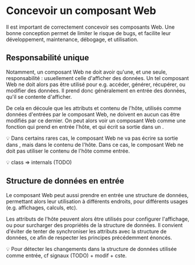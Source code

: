 <!DOCTYPE html>
<html lang="fr">
    <head>
        <meta charset="utf8"/>
        <title>LISS</title>
        <meta name="color-scheme" content="dark light">
        <meta name="viewport" content="width=device-width, initial-scale=1"/>
        <link   href="./index.css"  rel="stylesheet" blocking="render">
        <script  src="./index.js"  type="module"     blocking="render" async></script>
    </head>
    <body code-langs="js,bry">
        <main>

# Concevoir un composant Web

Il est important de correctement concevoir ses composants Web. Une bonne conception permet de limiter le risque de bugs, et facilite leur développement, maintenance, débogage, et utilisation.

## Responsabilité unique

Notamment, un composant Web ne doit avoir qu'une, et une seule, responsabilité : usuellement celle d'afficher des données. Un tel composant Web ne doit alors pas être utilisé pour e.g. accéder, générer, récupérer, ou modifier des données. Il prend donc généralement en entrée des données, qu'il se contente d'afficher.

De cela en découle que les attributs et contenu de l'hôte, utilisés comme données d'entrées par le composant Web, ne doivent en aucun cas être modifiés par ce dernier. On peut alors voir un composant Web comme une fonction qui prend en entrée l'hôte, et qui écrit sa sortie dans un <script type="c-js">ShadowRoot</script>.

💡 Dans certains rares cas, le composant Web ne va pas écrire sa sortie dans <script type="c-js">ShadowRoot</script>, mais dans le contenu de l'hôte. Dans ce cas, le composant Web ne doit pas utiliser le contenu de l'hôte comme entrée.

💡 class => internals (TODO)

## Structure de données en entrée

Le composant Web peut aussi prendre en entrée une structure de données, permettant alors leur utilisation à différents endroits, pour différents usages (e.g. affichages, calculs, etc).

Les attributs de l'hôte peuvent alors être utilisés pour configurer l'affichage, ou pour surcharger des propriétés de la structure de données. Il convient d'éviter de tenter de synchroniser les attributs avec la structure de données, ce afin de respecter les principes précédemment énoncés.

💡 Pour détecter les changements dans la structure de données utilisée comme entrée, cf signaux (TODO) + modif + cste.

</main>
    </body>
</html>